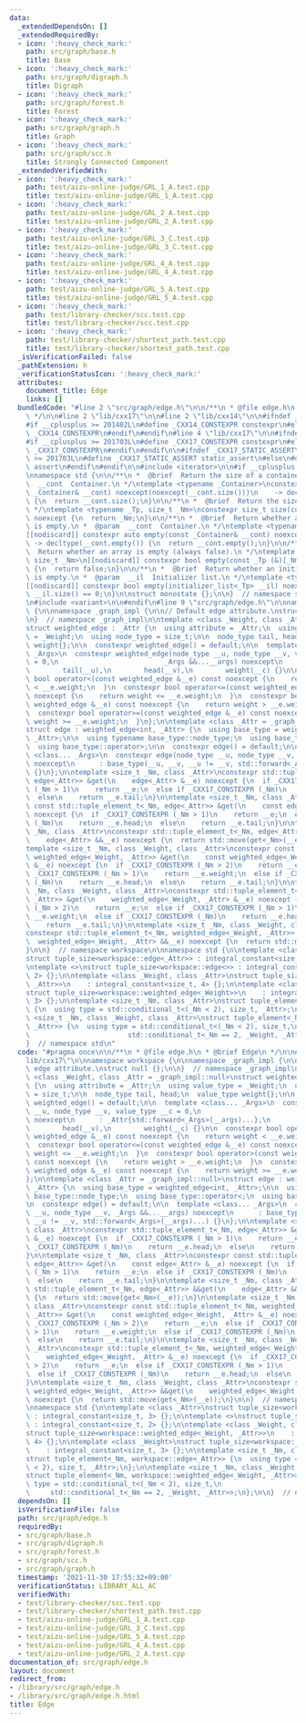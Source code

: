 ```yaml
---
data:
  _extendedDependsOn: []
  _extendedRequiredBy:
  - icon: ':heavy_check_mark:'
    path: src/graph/base.h
    title: Base
  - icon: ':heavy_check_mark:'
    path: src/graph/digraph.h
    title: Digraph
  - icon: ':heavy_check_mark:'
    path: src/graph/forest.h
    title: Forest
  - icon: ':heavy_check_mark:'
    path: src/graph/graph.h
    title: Graph
  - icon: ':heavy_check_mark:'
    path: src/graph/scc.h
    title: Strongly Connected Component
  _extendedVerifiedWith:
  - icon: ':heavy_check_mark:'
    path: test/aizu-online-judge/GRL_1_A.test.cpp
    title: test/aizu-online-judge/GRL_1_A.test.cpp
  - icon: ':heavy_check_mark:'
    path: test/aizu-online-judge/GRL_2_A.test.cpp
    title: test/aizu-online-judge/GRL_2_A.test.cpp
  - icon: ':heavy_check_mark:'
    path: test/aizu-online-judge/GRL_3_C.test.cpp
    title: test/aizu-online-judge/GRL_3_C.test.cpp
  - icon: ':heavy_check_mark:'
    path: test/aizu-online-judge/GRL_4_A.test.cpp
    title: test/aizu-online-judge/GRL_4_A.test.cpp
  - icon: ':heavy_check_mark:'
    path: test/aizu-online-judge/GRL_5_A.test.cpp
    title: test/aizu-online-judge/GRL_5_A.test.cpp
  - icon: ':heavy_check_mark:'
    path: test/library-checker/scc.test.cpp
    title: test/library-checker/scc.test.cpp
  - icon: ':heavy_check_mark:'
    path: test/library-checker/shortest_path.test.cpp
    title: test/library-checker/shortest_path.test.cpp
  _isVerificationFailed: false
  _pathExtension: h
  _verificationStatusIcon: ':heavy_check_mark:'
  attributes:
    document_title: Edge
    links: []
  bundledCode: "#line 2 \"src/graph/edge.h\"\n\n/**\n * @file edge.h\n * @brief Edge\n\
    \ */\n\n#line 2 \"lib/cxx17\"\n\n#line 2 \"lib/cxx14\"\n\n#ifndef _CXX14_CONSTEXPR\n\
    #if __cplusplus >= 201402L\n#define _CXX14_CONSTEXPR constexpr\n#else\n#define\
    \ _CXX14_CONSTEXPR\n#endif\n#endif\n#line 4 \"lib/cxx17\"\n\n#ifndef _CXX17_CONSTEXPR\n\
    #if __cplusplus >= 201703L\n#define _CXX17_CONSTEXPR constexpr\n#else\n#define\
    \ _CXX17_CONSTEXPR\n#endif\n#endif\n\n#ifndef _CXX17_STATIC_ASSERT\n#if __cplusplus\
    \ >= 201703L\n#define _CXX17_STATIC_ASSERT static_assert\n#else\n#define _CXX17_STATIC_ASSERT\
    \ assert\n#endif\n#endif\n\n#include <iterator>\n\n#if __cplusplus < 201703L\n\
    \nnamespace std {\n\n/**\n *  @brief  Return the size of a container.\n *  @param\
    \  __cont  Container.\n */\ntemplate <typename _Container>\nconstexpr auto size(const\
    \ _Container& __cont) noexcept(noexcept(__cont.size()))\n    -> decltype(__cont.size())\
    \ {\n  return __cont.size();\n}\n\n/**\n *  @brief  Return the size of an array.\n\
    \ */\ntemplate <typename _Tp, size_t _Nm>\nconstexpr size_t size(const _Tp (&)[_Nm])\
    \ noexcept {\n  return _Nm;\n}\n\n/**\n *  @brief  Return whether a container\
    \ is empty.\n *  @param  __cont  Container.\n */\ntemplate <typename _Container>\n\
    [[nodiscard]] constexpr auto empty(const _Container& __cont) noexcept(\n    noexcept(__cont.empty()))\
    \ -> decltype(__cont.empty()) {\n  return __cont.empty();\n}\n\n/**\n *  @brief\
    \  Return whether an array is empty (always false).\n */\ntemplate <typename _Tp,\
    \ size_t _Nm>\n[[nodiscard]] constexpr bool empty(const _Tp (&)[_Nm]) noexcept\
    \ {\n  return false;\n}\n\n/**\n *  @brief  Return whether an initializer_list\
    \ is empty.\n *  @param  __il  Initializer list.\n */\ntemplate <typename _Tp>\n\
    [[nodiscard]] constexpr bool empty(initializer_list<_Tp> __il) noexcept {\n  return\
    \ __il.size() == 0;\n}\n\nstruct monostate {};\n\n}  // namespace std\n\n#else\n\
    \n#include <variant>\n\n#endif\n#line 9 \"src/graph/edge.h\"\n\nnamespace workspace\
    \ {\n\nnamespace _graph_impl {\n\n// Default edge attribute.\nstruct null {};\n\
    \n}  // namespace _graph_impl\n\ntemplate <class _Weight, class _Attr = _graph_impl::null>\n\
    struct weighted_edge : _Attr {\n  using attribute = _Attr;\n  using value_type\
    \ = _Weight;\n  using node_type = size_t;\n\n  node_type tail, head;\n  value_type\
    \ weight{};\n\n  constexpr weighted_edge() = default;\n\n  template <class...\
    \ _Args>\n  constexpr weighted_edge(node_type __u, node_type __v, value_type __c\
    \ = 0,\n                          _Args &&...__args) noexcept\n      : _Attr{std::forward<_Args>(__args)...},\n\
    \        tail(__u),\n        head(__v),\n        weight(__c) {}\n\n  constexpr\
    \ bool operator<(const weighted_edge &__e) const noexcept {\n    return weight\
    \ < __e.weight;\n  }\n  constexpr bool operator<=(const weighted_edge &__e) const\
    \ noexcept {\n    return weight <= __e.weight;\n  }\n  constexpr bool operator>(const\
    \ weighted_edge &__e) const noexcept {\n    return weight > __e.weight;\n  }\n\
    \  constexpr bool operator>=(const weighted_edge &__e) const noexcept {\n    return\
    \ weight >= __e.weight;\n  }\n};\n\ntemplate <class _Attr = _graph_impl::null>\n\
    struct edge : weighted_edge<int, _Attr> {\n  using base_type = weighted_edge<int,\
    \ _Attr>;\n\n  using typename base_type::node_type;\n  using base_type::operator<;\n\
    \  using base_type::operator>;\n\n  constexpr edge() = default;\n\n  template\
    \ <class... _Args>\n  constexpr edge(node_type __u, node_type __v, _Args &&...__args)\
    \ noexcept\n      : base_type(__u, __v, __u != __v, std::forward<_Args>(__args)...)\
    \ {}\n};\n\ntemplate <size_t _Nm, class _Attr>\nconstexpr std::tuple_element_t<_Nm,\
    \ edge<_Attr>> &get(\n    edge<_Attr> &__e) noexcept {\n  if _CXX17_CONSTEXPR\
    \ (_Nm > 1)\n    return __e;\n  else if _CXX17_CONSTEXPR (_Nm)\n    return __e.head;\n\
    \  else\n    return __e.tail;\n}\n\ntemplate <size_t _Nm, class _Attr>\nconstexpr\
    \ const std::tuple_element_t<_Nm, edge<_Attr>> &get(\n    const edge<_Attr> &__e)\
    \ noexcept {\n  if _CXX17_CONSTEXPR (_Nm > 1)\n    return __e;\n  else if _CXX17_CONSTEXPR\
    \ (_Nm)\n    return __e.head;\n  else\n    return __e.tail;\n}\n\ntemplate <size_t\
    \ _Nm, class _Attr>\nconstexpr std::tuple_element_t<_Nm, edge<_Attr>> &&get(\n\
    \    edge<_Attr> &&__e) noexcept {\n  return std::move(get<_Nm>(__e));\n}\n\n\
    template <size_t _Nm, class _Weight, class _Attr>\nconstexpr const std::tuple_element_t<_Nm,\
    \ weighted_edge<_Weight, _Attr>> &get(\n    const weighted_edge<_Weight, _Attr>\
    \ &__e) noexcept {\n  if _CXX17_CONSTEXPR (_Nm > 2)\n    return __e;\n  else if\
    \ _CXX17_CONSTEXPR (_Nm > 1)\n    return __e.weight;\n  else if _CXX17_CONSTEXPR\
    \ (_Nm)\n    return __e.head;\n  else\n    return __e.tail;\n}\n\ntemplate <size_t\
    \ _Nm, class _Weight, class _Attr>\nconstexpr std::tuple_element_t<_Nm, weighted_edge<_Weight,\
    \ _Attr>> &get(\n    weighted_edge<_Weight, _Attr> &__e) noexcept {\n  if _CXX17_CONSTEXPR\
    \ (_Nm > 2)\n    return __e;\n  else if _CXX17_CONSTEXPR (_Nm > 1)\n    return\
    \ __e.weight;\n  else if _CXX17_CONSTEXPR (_Nm)\n    return __e.head;\n  else\n\
    \    return __e.tail;\n}\n\ntemplate <size_t _Nm, class _Weight, class _Attr>\n\
    constexpr std::tuple_element_t<_Nm, weighted_edge<_Weight, _Attr>> &&get(\n  \
    \  weighted_edge<_Weight, _Attr> &&__e) noexcept {\n  return std::move(get<_Nm>(__e));\n\
    }\n\n}  // namespace workspace\n\nnamespace std {\n\ntemplate <class _Attr>\n\
    struct tuple_size<workspace::edge<_Attr>> : integral_constant<size_t, 3> {};\n\
    \ntemplate <>\nstruct tuple_size<workspace::edge<>> : integral_constant<size_t,\
    \ 2> {};\n\ntemplate <class _Weight, class _Attr>\nstruct tuple_size<workspace::weighted_edge<_Weight,\
    \ _Attr>>\n    : integral_constant<size_t, 4> {};\n\ntemplate <class _Weight>\n\
    struct tuple_size<workspace::weighted_edge<_Weight>>\n    : integral_constant<size_t,\
    \ 3> {};\n\ntemplate <size_t _Nm, class _Attr>\nstruct tuple_element<_Nm, workspace::edge<_Attr>>\
    \ {\n  using type = std::conditional_t<(_Nm < 2), size_t, _Attr>;\n};\n\ntemplate\
    \ <size_t _Nm, class _Weight, class _Attr>\nstruct tuple_element<_Nm, workspace::weighted_edge<_Weight,\
    \ _Attr>> {\n  using type = std::conditional_t<(_Nm < 2), size_t,\n          \
    \                        std::conditional_t<_Nm == 2, _Weight, _Attr>>;\n};\n\n\
    }  // namespace std\n"
  code: "#pragma once\n\n/**\n * @file edge.h\n * @brief Edge\n */\n\n#include \"\
    lib/cxx17\"\n\nnamespace workspace {\n\nnamespace _graph_impl {\n\n// Default\
    \ edge attribute.\nstruct null {};\n\n}  // namespace _graph_impl\n\ntemplate\
    \ <class _Weight, class _Attr = _graph_impl::null>\nstruct weighted_edge : _Attr\
    \ {\n  using attribute = _Attr;\n  using value_type = _Weight;\n  using node_type\
    \ = size_t;\n\n  node_type tail, head;\n  value_type weight{};\n\n  constexpr\
    \ weighted_edge() = default;\n\n  template <class... _Args>\n  constexpr weighted_edge(node_type\
    \ __u, node_type __v, value_type __c = 0,\n                          _Args &&...__args)\
    \ noexcept\n      : _Attr{std::forward<_Args>(__args)...},\n        tail(__u),\n\
    \        head(__v),\n        weight(__c) {}\n\n  constexpr bool operator<(const\
    \ weighted_edge &__e) const noexcept {\n    return weight < __e.weight;\n  }\n\
    \  constexpr bool operator<=(const weighted_edge &__e) const noexcept {\n    return\
    \ weight <= __e.weight;\n  }\n  constexpr bool operator>(const weighted_edge &__e)\
    \ const noexcept {\n    return weight > __e.weight;\n  }\n  constexpr bool operator>=(const\
    \ weighted_edge &__e) const noexcept {\n    return weight >= __e.weight;\n  }\n\
    };\n\ntemplate <class _Attr = _graph_impl::null>\nstruct edge : weighted_edge<int,\
    \ _Attr> {\n  using base_type = weighted_edge<int, _Attr>;\n\n  using typename\
    \ base_type::node_type;\n  using base_type::operator<;\n  using base_type::operator>;\n\
    \n  constexpr edge() = default;\n\n  template <class... _Args>\n  constexpr edge(node_type\
    \ __u, node_type __v, _Args &&...__args) noexcept\n      : base_type(__u, __v,\
    \ __u != __v, std::forward<_Args>(__args)...) {}\n};\n\ntemplate <size_t _Nm,\
    \ class _Attr>\nconstexpr std::tuple_element_t<_Nm, edge<_Attr>> &get(\n    edge<_Attr>\
    \ &__e) noexcept {\n  if _CXX17_CONSTEXPR (_Nm > 1)\n    return __e;\n  else if\
    \ _CXX17_CONSTEXPR (_Nm)\n    return __e.head;\n  else\n    return __e.tail;\n\
    }\n\ntemplate <size_t _Nm, class _Attr>\nconstexpr const std::tuple_element_t<_Nm,\
    \ edge<_Attr>> &get(\n    const edge<_Attr> &__e) noexcept {\n  if _CXX17_CONSTEXPR\
    \ (_Nm > 1)\n    return __e;\n  else if _CXX17_CONSTEXPR (_Nm)\n    return __e.head;\n\
    \  else\n    return __e.tail;\n}\n\ntemplate <size_t _Nm, class _Attr>\nconstexpr\
    \ std::tuple_element_t<_Nm, edge<_Attr>> &&get(\n    edge<_Attr> &&__e) noexcept\
    \ {\n  return std::move(get<_Nm>(__e));\n}\n\ntemplate <size_t _Nm, class _Weight,\
    \ class _Attr>\nconstexpr const std::tuple_element_t<_Nm, weighted_edge<_Weight,\
    \ _Attr>> &get(\n    const weighted_edge<_Weight, _Attr> &__e) noexcept {\n  if\
    \ _CXX17_CONSTEXPR (_Nm > 2)\n    return __e;\n  else if _CXX17_CONSTEXPR (_Nm\
    \ > 1)\n    return __e.weight;\n  else if _CXX17_CONSTEXPR (_Nm)\n    return __e.head;\n\
    \  else\n    return __e.tail;\n}\n\ntemplate <size_t _Nm, class _Weight, class\
    \ _Attr>\nconstexpr std::tuple_element_t<_Nm, weighted_edge<_Weight, _Attr>> &get(\n\
    \    weighted_edge<_Weight, _Attr> &__e) noexcept {\n  if _CXX17_CONSTEXPR (_Nm\
    \ > 2)\n    return __e;\n  else if _CXX17_CONSTEXPR (_Nm > 1)\n    return __e.weight;\n\
    \  else if _CXX17_CONSTEXPR (_Nm)\n    return __e.head;\n  else\n    return __e.tail;\n\
    }\n\ntemplate <size_t _Nm, class _Weight, class _Attr>\nconstexpr std::tuple_element_t<_Nm,\
    \ weighted_edge<_Weight, _Attr>> &&get(\n    weighted_edge<_Weight, _Attr> &&__e)\
    \ noexcept {\n  return std::move(get<_Nm>(__e));\n}\n\n}  // namespace workspace\n\
    \nnamespace std {\n\ntemplate <class _Attr>\nstruct tuple_size<workspace::edge<_Attr>>\
    \ : integral_constant<size_t, 3> {};\n\ntemplate <>\nstruct tuple_size<workspace::edge<>>\
    \ : integral_constant<size_t, 2> {};\n\ntemplate <class _Weight, class _Attr>\n\
    struct tuple_size<workspace::weighted_edge<_Weight, _Attr>>\n    : integral_constant<size_t,\
    \ 4> {};\n\ntemplate <class _Weight>\nstruct tuple_size<workspace::weighted_edge<_Weight>>\n\
    \    : integral_constant<size_t, 3> {};\n\ntemplate <size_t _Nm, class _Attr>\n\
    struct tuple_element<_Nm, workspace::edge<_Attr>> {\n  using type = std::conditional_t<(_Nm\
    \ < 2), size_t, _Attr>;\n};\n\ntemplate <size_t _Nm, class _Weight, class _Attr>\n\
    struct tuple_element<_Nm, workspace::weighted_edge<_Weight, _Attr>> {\n  using\
    \ type = std::conditional_t<(_Nm < 2), size_t,\n                             \
    \     std::conditional_t<_Nm == 2, _Weight, _Attr>>;\n};\n\n}  // namespace std\n"
  dependsOn: []
  isVerificationFile: false
  path: src/graph/edge.h
  requiredBy:
  - src/graph/base.h
  - src/graph/digraph.h
  - src/graph/forest.h
  - src/graph/scc.h
  - src/graph/graph.h
  timestamp: '2021-11-30 17:55:32+09:00'
  verificationStatus: LIBRARY_ALL_AC
  verifiedWith:
  - test/library-checker/scc.test.cpp
  - test/library-checker/shortest_path.test.cpp
  - test/aizu-online-judge/GRL_1_A.test.cpp
  - test/aizu-online-judge/GRL_3_C.test.cpp
  - test/aizu-online-judge/GRL_5_A.test.cpp
  - test/aizu-online-judge/GRL_4_A.test.cpp
  - test/aizu-online-judge/GRL_2_A.test.cpp
documentation_of: src/graph/edge.h
layout: document
redirect_from:
- /library/src/graph/edge.h
- /library/src/graph/edge.h.html
title: Edge
---
```

